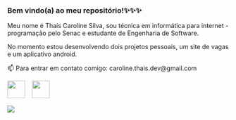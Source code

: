 <h3>Bem vindo(a) ao meu repositório!✨✨✨</h3>

<p>Meu nome é Thaís Caroline Silva, sou técnica em informática para internet - programação pelo Senac e estudante de Engenharia de Software.</p>
<p>No momento estou desenvolvendo dois projetos pessoais, um site de vagas e um aplicativo android.</p

<p>📫 Para entrar em contato comigo: caroline.thais.dev@gmail.com </p>

<!--Links para linkedin e gmail:-->
<p><a href="https://www.linkedin.com/in/tha%C3%ADs-caroline-silva-44362b230/" rel="nofollow"><img src="https://cdn-icons-png.flaticon.com/512/145/145807.png" height="40em" target="_blank"></a>
&nbsp;&nbsp;
<a href="mailto:caroline.thais.dev@gmail.com"><img src="https://cdn-icons.flaticon.com/png/512/720/premium/720277.png?token=exp=1649350494~hmac=ae60a556471e844331c3c45a27242a34" height="40em" target="_blank"></a></p>

<!--Most used languages -->
<a href="https://github.com/anuraghazra/github-readme-stats">
  <img align="center" src="https://github-readme-stats.vercel.app/api/top-langs/?username=caroline-thais&theme=aura&hide=html&layout=compact&langs_count=6"/>
</a>

<!--
<img src="https://cdn-icons-png.flaticon.com/512/919/919825.png" src="https://cdn-icons-png.flaticon.com/512/919/919828.png" height="40em"></p>
&nbsp;&nbsp;
<img src="https://cdn-icons-png.flaticon.com/512/919/919828.png" height="40em"></p>
&nbsp;&nbsp;
<img src="https://cdn-icons-png.flaticon.com/512/524/524545.png" height="40em"></p>
<img src="https://cdn-icons-png.flaticon.com/512/524/524554.png" height="40em"></p>
<img src="https://cdn-icons-png.flaticon.com/512/919/919836.png" height="40em"></p>-->


<!--Here are some ideas to get you started:

- 🔭 I’m currently working on ...
- 🌱 I’m currently learning ...
- 👯 I’m looking to collaborate on ...
- 🤔 I’m looking for help with ...
- 💬 Ask me about ...
- 📫 How to reach me: ...
- 😄 Pronouns: ...
- ⚡ Fun fact: ...
-->
